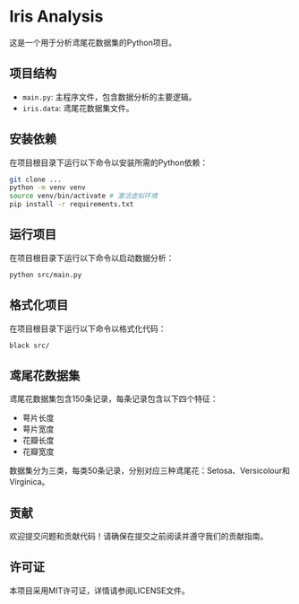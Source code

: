# Iris Analysis

这是一个用于分析鸢尾花数据集的Python项目。

## 项目结构

- `main.py`: 主程序文件，包含数据分析的主要逻辑。
- `iris.data`: 鸢尾花数据集文件。

## 安装依赖

在项目根目录下运行以下命令以安装所需的Python依赖：

```bash
git clone ...
python -m venv venv
source venv/bin/activate # 激活虚拟环境
pip install -r requirements.txt
```

## 运行项目

在项目根目录下运行以下命令以启动数据分析：

```bash
python src/main.py
```

## 格式化项目
在项目根目录下运行以下命令以格式化代码：
```bash
black src/
```

## 鸢尾花数据集

鸢尾花数据集包含150条记录，每条记录包含以下四个特征：

- 萼片长度
- 萼片宽度
- 花瓣长度
- 花瓣宽度

数据集分为三类，每类50条记录，分别对应三种鸢尾花：Setosa、Versicolour和Virginica。

## 贡献

欢迎提交问题和贡献代码！请确保在提交之前阅读并遵守我们的贡献指南。

## 许可证

本项目采用MIT许可证，详情请参阅LICENSE文件。
